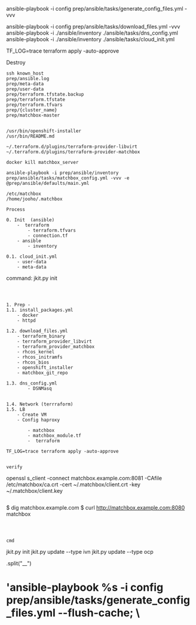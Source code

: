 
ansible-playbook -i config prep/ansible/tasks/generate_config_files.yml -vvv



ansible-playbook -i config prep/ansible/tasks/download_files.yml -vvv
ansible-playbook -i ./ansible/inventory ./ansible/tasks/dns_config.yml
ansible-playbook -i ./ansible/inventory ./ansible/tasks/cloud_init.yml




 TF_LOG=trace terraform apply -auto-approve



Destroy
```
ssh known_host
prep/ansible.log
prep/meta-data
prep/user-data
prep/terraform.tfstate.backup
prep/terraform.tfstate
prep/terraform.tfvars
prep/{cluster_name}
prep/matchbox-master


/usr/bin/openshift-installer
/usr/bin/README.md

~/.terraform.d/plugins/terraform-provider-libvirt
~/.terraform.d/plugins/terraform-provider-matchbox

docker kill matchbox_server

ansible-playbook -i prep/ansible/inventory prep/ansible/tasks/matchbox_config.yml -vvv -e @prep/ansible/defaults/main.yml

/etc/matchbox
/home/jooho/.matchbox

Process

0. Init  (ansible)
    -  terraform
        - terraform.tfvars 
        - connection.tf
    - ansible
        - inventory

0.1. cloud_init.yml
    - user-data
    - meta-data

```
command: jkit.py init
```



1. Prep - 
1.1. install_packages.yml
    - docker
    - httpd

1.2. download_files.yml
    - terraform_binary 
    - terraform_provider_libvirt
    - terraform_provider_matchbox
    - rhcos_kernel
    - rhcos_initramfs
    - rhcos_bios
    - openshift_installer
    - matchbox_git_repo
 
1.3. dns_config.yml
        - DSNMasq


1.4. Network (terrraform)
1.5. LB 
    - Create VM
    - Config haproxy
    
        - matchbox
        - matchbox_module.tf
        -  terraform

TF_LOG=trace terraform apply -auto-approve


verify 
```
 openssl s_client -connect matchbox.example.com:8081 -CAfile /etc/matchbox/ca.crt -cert ~/.matchbox/client.crt -key ~/.matchbox/client.key
 ```

 ```
 $ dig matchbox.example.com
 $ curl http://matchbox.example.com:8080
matchbox
```



cmd

```
jkit.py init
jkit.py update --type ivn
jkit.py update --type ocp

.split("__")

#        'ansible-playbook %s  -i config prep/ansible/tasks/generate_config_files.yml --flush-cache; \
